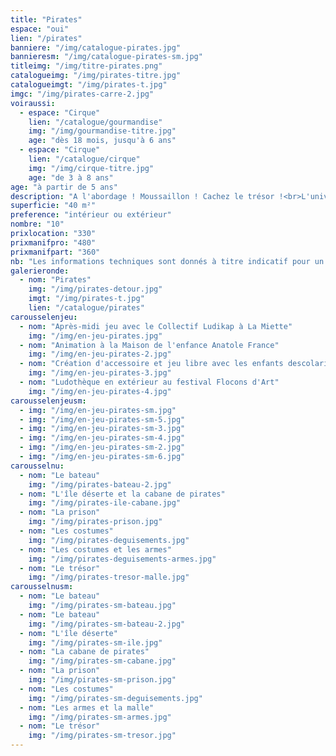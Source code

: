 ```yaml
---
title: "Pirates"
espace: "oui"
lien: "/pirates"
banniere: "/img/catalogue-pirates.jpg"
bannieresm: "/img/catalogue-pirates-sm.jpg"
titleimg: "/img/titre-pirates.png"
catalogueimg: "/img/pirates-titre.jpg"
catalogueimgt: "/img/pirates-t.jpg"
imgc: "/img/pirates-carre-2.jpg"
voiraussi:
  - espace: "Cirque"
    lien: "/catalogue/gourmandise"
    img: "/img/gourmandise-titre.jpg"
    age: "dès 18 mois, jusqu'à 6 ans"
  - espace: "Cirque"
    lien: "/catalogue/cirque"
    img: "/img/cirque-titre.jpg"
    age: "de 3 à 8 ans"
age: "à partir de 5 ans"
description: "A l'abordage ! Moussaillon ! Cachez le trésor !<br>L'univers des pirates, intemporel et prisé des petits comme des grands permet de grandes aventures !<br> Cache au trésor, bateau, île déserte, le décor est riche et les voyages lointains.<br> Succès assuré !<br>"
superficie: "40 m²"
preference: "intérieur ou extérieur"
nombre: "10"
prixlocation: "330"
prixmanifpro: "480"
prixmanifpart: "360"
nb: "Les informations techniques sont donnés à titre indicatif pour un cadre ludique optimal. <br>Elles sont ajustables à la situation : pour une superficie limitée on préférera un nombre réduit d'enfants, plus d'enfants necessitera une plus grande superficie de jeu, etc."
galerieronde:
  - nom: "Pirates"
    img: "/img/pirates-detour.jpg"
    imgt: "/img/pirates-t.jpg"
    lien: "/catalogue/pirates"
carousselenjeu:
  - nom: "Après-midi jeu avec le Collectif Ludikap à La Miette"
    img: "/img/en-jeu-pirates.jpg"
  - nom: "Animation à la Maison de l'enfance Anatole France"
    img: "/img/en-jeu-pirates-2.jpg"
  - nom: "Création d'accessoire et jeu libre avec les enfants descolarisés à La Myne"  
    img: "/img/en-jeu-pirates-3.jpg"
  - nom: "Ludothèque en extérieur au festival Flocons d'Art"
    img: "/img/en-jeu-pirates-4.jpg"
carousselenjeusm:
  - img: "/img/en-jeu-pirates-sm.jpg"
  - img: "/img/en-jeu-pirates-sm-5.jpg"
  - img: "/img/en-jeu-pirates-sm-3.jpg"
  - img: "/img/en-jeu-pirates-sm-4.jpg"
  - img: "/img/en-jeu-pirates-sm-2.jpg"
  - img: "/img/en-jeu-pirates-sm-6.jpg"
carousselnu:
  - nom: "Le bateau"
    img: "/img/pirates-bateau-2.jpg"
  - nom: "L'île déserte et la cabane de pirates"
    img: "/img/pirates-ile-cabane.jpg"
  - nom: "La prison"
    img: "/img/pirates-prison.jpg"
  - nom: "Les costumes"
    img: "/img/pirates-deguisements.jpg"    
  - nom: "Les costumes et les armes"
    img: "/img/pirates-deguisements-armes.jpg"    
  - nom: "Le trésor"
    img: "/img/pirates-tresor-malle.jpg"    
carousselnusm:
  - nom: "Le bateau"
    img: "/img/pirates-sm-bateau.jpg"
  - nom: "Le bateau"
    img: "/img/pirates-sm-bateau-2.jpg"
  - nom: "L'île déserte"
    img: "/img/pirates-sm-ile.jpg"
  - nom: "La cabane de pirates"
    img: "/img/pirates-sm-cabane.jpg"
  - nom: "La prison"
    img: "/img/pirates-sm-prison.jpg"
  - nom: "Les costumes"
    img: "/img/pirates-sm-deguisements.jpg"    
  - nom: "Les armes et la malle"
    img: "/img/pirates-sm-armes.jpg"    
  - nom: "Le trésor"
    img: "/img/pirates-sm-tresor.jpg"    
---
```


